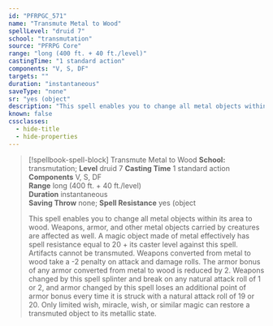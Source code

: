 ```yaml
---
id: "PFRPGC_571"
name: "Transmute Metal to Wood"
spellLevel: "druid 7"
school: "transmutation"
source: "PFRPG Core"
range: "long (400 ft. + 40 ft./level)"
castingTime: "1 standard action"
components: "V, S, DF"
targets: ""
duration: "instantaneous"
saveType: "none"
sr: "yes (object"
description: "This spell enables you to change all metal objects within its area to wood. Weapons, armor, and other metal objects carried by creatures are affected as well. A magic object made of metal effectively has spell resistance equal to 20 + its caster level against this spell. Artifacts cannot be transmuted. Weapons converted from metal to wood take a -2 penalty on attack and damage rolls.  The armor bonus of any armor converted from metal to wood is reduced by 2. Weapons changed by this spell splinter and break on any natural attack roll of 1 or 2, and armor changed by this spell loses an additional point of armor bonus every time it is struck with a natural attack roll of 19 or 20.  Only limited wish, miracle, wish, or similar magic can restore a transmuted object to its metallic state."
known: false
cssclasses:
  - hide-title
  - hide-properties
---
```


> [!spellbook-spell-block] Transmute Metal to Wood
> **School:** transmutation; **Level** druid 7
> **Casting Time** 1 standard action  
> **Components** V, S, DF  
> **Range** long (400 ft. + 40 ft./level)  
> **Duration** instantaneous  
> **Saving Throw** none; **Spell Resistance** yes (object
> 
> This spell enables you to change all metal objects within its area to wood. Weapons, armor, and other metal objects carried by creatures are affected as well. A magic object made of metal effectively has spell resistance equal to 20 + its caster level against this spell. Artifacts cannot be transmuted. Weapons converted from metal to wood take a -2 penalty on attack and damage rolls.  The armor bonus of any armor converted from metal to wood is reduced by 2. Weapons changed by this spell splinter and break on any natural attack roll of 1 or 2, and armor changed by this spell loses an additional point of armor bonus every time it is struck with a natural attack roll of 19 or 20.  Only limited wish, miracle, wish, or similar magic can restore a transmuted object to its metallic state.